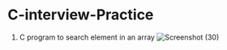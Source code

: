 # C-interview-Practice
1) C program to search element in an array
![Screenshot (30)](https://user-images.githubusercontent.com/107561275/213923613-f96d668e-8162-476b-9521-9b6b601e8b55.png)

